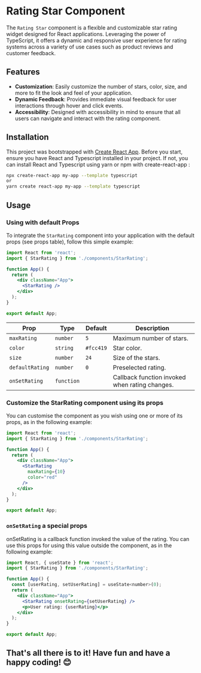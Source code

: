 # Rating Star Component

The `Rating Star` component is a flexible and customizable star rating widget designed for React applications. Leveraging the power of TypeScript, it offers a dynamic and responsive user experience for rating systems across a variety of use cases such as product reviews and customer feedback.

## Features

- **Customization**: Easily customize the number of stars, color, size, and more to fit the look and feel of your application.
- **Dynamic Feedback**: Provides immediate visual feedback for user interactions through hover and click events.
- **Accessibility**: Designed with accessibility in mind to ensure that all users can navigate and interact with the rating component.

## Installation

This project was bootstrapped with [Create React App](https://github.com/facebook/create-react-app). Before you start, ensure you have React and Typescript installed in your project.
If not, you can install React and Typescript using yarn or npm with create-react-app :

```bash
npx create-react-app my-app --template typescript
or
yarn create react-app my-app --template typescript
```

## Usage

### Using with default Props

To integrate the `StarRating` component into your application with the default props (see props table), follow this simple example:

```jsx
import React from 'react';
import { StarRating } from './components/StarRating';

function App() {
  return (
    <div className="App">
      <StarRating />
    </div>
  );
}

export default App;
```

| Prop            | Type       | Default   | Description                                    |
| --------------- | ---------- | --------- | ---------------------------------------------- |
| `maxRating`     | `number`   | `5`       | Maximum number of stars.                       |
| `color`         | `string`   | `#fcc419` | Star color.                                    |
| `size`          | `number`   | `24`      | Size of the stars.                             |
| `defaultRating` | `number`   | `0`       | Preselected rating.                            |
| `onSetRating`   | `function` |           | Callback function invoked when rating changes. |

### Customize the StarRating component using its props

You can customise the component as you wish using one or more of its props, as in the following example:

```jsx
import React from 'react';
import { StarRating } from './components/StarRating';

function App() {
  return (
    <div className="App">
      <StarRating
        maxRating={10}
        color="red"
      />
    </div>
  );
}

export default App;
```

### `onSetRating` a special props

onSetRating is a callback function invoked the value of the rating. You can use this props for using this value outside the component, as in the following example:

```jsx
import React, { useState } from 'react';
import { StarRating } from './components/StarRating';

function App() {
  const [userRating, setUserRating] = useState<number>(0);
  return (
    <div className="App">
      <StarRating onsetRating={setUserRating} />
      <p>User rating: {userRating}</p>
    </div>
  );
}

export default App;
```
## That's all there is to it! Have fun and have a happy coding! 😊
